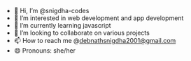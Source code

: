- 👋 Hi, I’m @snigdha-codes
- 👀 I’m interested in web development and app development
- 🌱 I’m currently learning javascript
- 💞️ I’m looking to collaborate on various projects
- 📫 How to reach me @debnathsnigdha2001@gmail.com
- 😄 Pronouns: she/her


<!---
snigdha-codes/snigdha-codes is a ✨ special ✨ repository because its `README.md` (this file) appears on your GitHub profile.
You can click the Preview link to take a look at your changes.
--->
